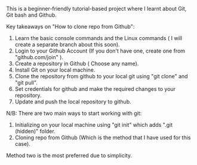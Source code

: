 This is a beginner-friendly tutorial-based project where I learnt about Git, Git bash and Github.

Key takeaways on "How to clone repo from Github":
1. Learn the basic console commands and the Linux commands ( I will create a separate branch about this soon). 
2. Login to your Github Account (If you don't have one, create one from "github.com/join" ).
3. Create a repository in Github ( Choose any name).
4. Install Git on your local machine.
5. Clone the repository from github to your local git using "git clone" and "git pull".
6. Set credentials for github and make the required changes to your repository.
7. Update and push the local repository to github.

N/B:
There are two main ways to start working with git:
1. Initializing on your local machine using "git init" which adds ".git (hidden)" folder.
2. Cloning repo from Github (Which is the method that I have used for this case).

Method two is the most preferred due to simplicity.   
